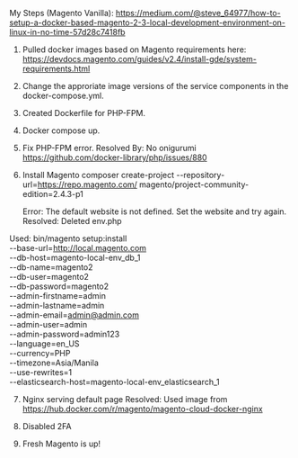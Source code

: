 My Steps (Magento Vanilla):
https://medium.com/@steve_64977/how-to-setup-a-docker-based-magento-2-3-local-development-environment-on-linux-in-no-time-57d28c7418fb

1. Pulled docker images based on Magento requirements here: https://devdocs.magento.com/guides/v2.4/install-gde/system-requirements.html

2. Change the approriate image versions of the service components in the docker-compose.yml.

3. Created Dockerfile for PHP-FPM.

4. Docker compose up.

5. Fix PHP-FPM error. 
	Resolved By: No onigurumi https://github.com/docker-library/php/issues/880


6. Install Magento
	composer create-project --repository-url=https://repo.magento.com/ magento/project-community-edition=2.4.3-p1

  	Error: The default website is not defined. Set the website and try again.
  	Resolved: Deleted env.php

  Used:
    bin/magento setup:install \
    --base-url=http://local.magento.com \
    --db-host=magento-local-env_db_1 \
    --db-name=magento2 \
    --db-user=magento2 \
    --db-password=magento2 \
    --admin-firstname=admin \
    --admin-lastname=admin \
    --admin-email=admin@admin.com \
    --admin-user=admin \
    --admin-password=admin123 \
    --language=en_US \
    --currency=PHP \
    --timezone=Asia/Manila \
    --use-rewrites=1 \
    --elasticsearch-host=magento-local-env_elasticsearch_1

7. Nginx serving default page
  Resolved: Used image from https://hub.docker.com/r/magento/magento-cloud-docker-nginx 

8. Disabled 2FA

9. Fresh Magento is up!

